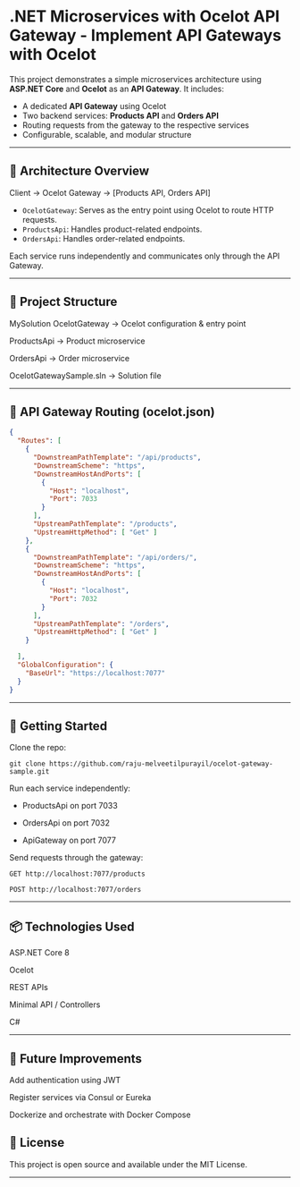 # .NET Microservices with Ocelot API Gateway - Implement API Gateways with Ocelot

This project demonstrates a simple microservices architecture using **ASP.NET Core** and **Ocelot** as an **API Gateway**. It includes:

- A dedicated **API Gateway** using Ocelot
- Two backend services: **Products API** and **Orders API**
- Routing requests from the gateway to the respective services
- Configurable, scalable, and modular structure

---

## 🧱 Architecture Overview

Client → Ocelot Gateway → [Products API, Orders API]


- `OcelotGateway`: Serves as the entry point using Ocelot to route HTTP requests.
- `ProductsApi`: Handles product-related endpoints.
- `OrdersApi`: Handles order-related endpoints.

Each service runs independently and communicates only through the API Gateway.

---

## 📁 Project Structure

MySolution
OcelotGateway → Ocelot configuration & entry point

ProductsApi → Product microservice

OrdersApi → Order microservice

OcelotGatewaySample.sln → Solution file

---

## 🔀 API Gateway Routing (ocelot.json)

```json
{
  "Routes": [
    {
      "DownstreamPathTemplate": "/api/products",
      "DownstreamScheme": "https",
      "DownstreamHostAndPorts": [
        {
          "Host": "localhost",
          "Port": 7033
        }
      ],
      "UpstreamPathTemplate": "/products",
      "UpstreamHttpMethod": [ "Get" ]
    },
    {
      "DownstreamPathTemplate": "/api/orders/",
      "DownstreamScheme": "https",
      "DownstreamHostAndPorts": [
        {
          "Host": "localhost",
          "Port": 7032
        }
      ],
      "UpstreamPathTemplate": "/orders",
      "UpstreamHttpMethod": [ "Get" ]
    }

  ],
  "GlobalConfiguration": {
    "BaseUrl": "https://localhost:7077"
  }
}

```
---
## 🚀 Getting Started
Clone the repo:
```
git clone https://github.com/raju-melveetilpurayil/ocelot-gateway-sample.git
```
Run each service independently:

- ProductsApi on port 7033

- OrdersApi on port 7032

- ApiGateway on port 7077

Send requests through the gateway:
```
GET http://localhost:7077/products

POST http://localhost:7077/orders
```
---

## 📦 Technologies Used
ASP.NET Core 8

Ocelot

REST APIs

Minimal API / Controllers

C#


---

## 🔧 Future Improvements
Add authentication using JWT

Register services via Consul or Eureka

Dockerize and orchestrate with Docker Compose

## 📝 License
This project is open source and available under the MIT License.

---
